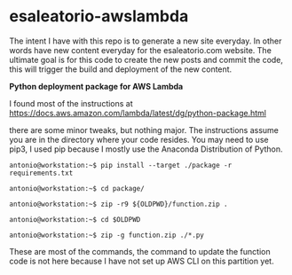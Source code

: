 # esaleatorio-awslambda
The intent I have with this repo is to generate a new site everyday.
In other words have new content everyday for the esaleatorio.com website. 
The ultimate goal is for this code to create the new posts and commit the code, this will trigger the build
and deployment of the new content.

**Python deployment package for AWS Lambda**

I found most of the instructions at
https://docs.aws.amazon.com/lambda/latest/dg/python-package.html

there are some minor tweaks, but nothing major.
The instructions assume you are in the directory where your code resides. You may need to use pip3, I used pip because I mostly use the Anaconda Distribution of Python.

```console
antonio@workstation:~$ pip install --target ./package -r requirements.txt

antonio@workstation:~$ cd package/

antonio@workstation:~$ zip -r9 ${OLDPWD}/function.zip .

antonio@workstation:~$ cd $OLDPWD

antonio@workstation:~$ zip -g function.zip ./*.py 
```

These are most of the commands, the command to update the function code is not here because I have not set up AWS CLI on this partition yet. 